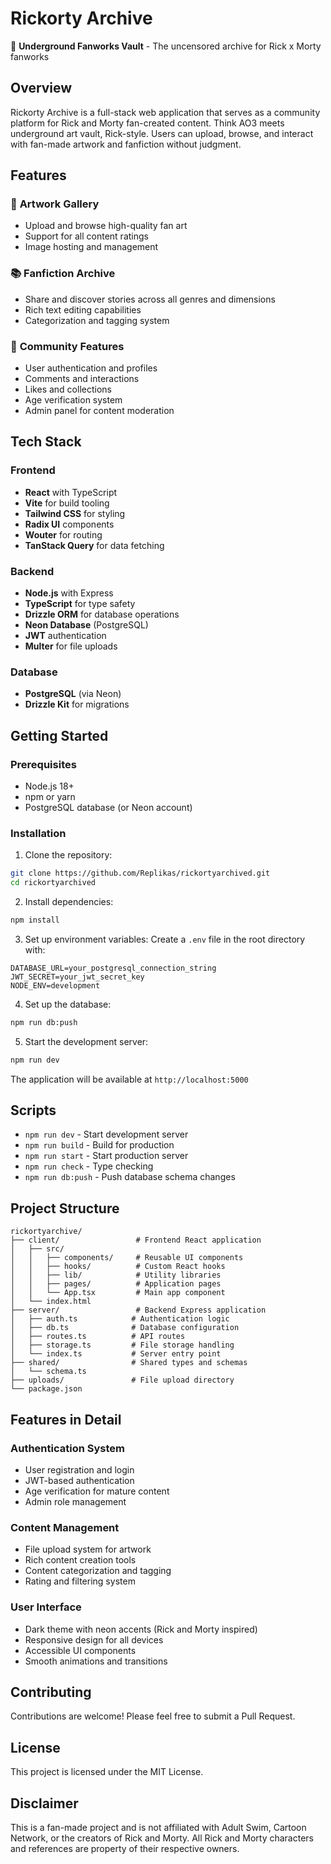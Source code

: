 # Rickorty Archive

🧪 **Underground Fanworks Vault** - The uncensored archive for Rick x Morty fanworks

## Overview

Rickorty Archive is a full-stack web application that serves as a community platform for Rick and Morty fan-created content. Think AO3 meets underground art vault, Rick-style. Users can upload, browse, and interact with fan-made artwork and fanfiction without judgment.

## Features

### 🎨 **Artwork Gallery**
- Upload and browse high-quality fan art
- Support for all content ratings
- Image hosting and management

### 📚 **Fanfiction Archive**
- Share and discover stories across all genres and dimensions
- Rich text editing capabilities
- Categorization and tagging system

### 👥 **Community Features**
- User authentication and profiles
- Comments and interactions
- Likes and collections
- Age verification system
- Admin panel for content moderation

## Tech Stack

### Frontend
- **React** with TypeScript
- **Vite** for build tooling
- **Tailwind CSS** for styling
- **Radix UI** components
- **Wouter** for routing
- **TanStack Query** for data fetching

### Backend
- **Node.js** with Express
- **TypeScript** for type safety
- **Drizzle ORM** for database operations
- **Neon Database** (PostgreSQL)
- **JWT** authentication
- **Multer** for file uploads

### Database
- **PostgreSQL** (via Neon)
- **Drizzle Kit** for migrations

## Getting Started

### Prerequisites
- Node.js 18+ 
- npm or yarn
- PostgreSQL database (or Neon account)

### Installation

1. Clone the repository:
```bash
git clone https://github.com/Replikas/rickortyarchived.git
cd rickortyarchived
```

2. Install dependencies:
```bash
npm install
```

3. Set up environment variables:
Create a `.env` file in the root directory with:
```env
DATABASE_URL=your_postgresql_connection_string
JWT_SECRET=your_jwt_secret_key
NODE_ENV=development
```

4. Set up the database:
```bash
npm run db:push
```

5. Start the development server:
```bash
npm run dev
```

The application will be available at `http://localhost:5000`

## Scripts

- `npm run dev` - Start development server
- `npm run build` - Build for production
- `npm run start` - Start production server
- `npm run check` - Type checking
- `npm run db:push` - Push database schema changes

## Project Structure

```
rickortyarchive/
├── client/                 # Frontend React application
│   ├── src/
│   │   ├── components/     # Reusable UI components
│   │   ├── hooks/          # Custom React hooks
│   │   ├── lib/            # Utility libraries
│   │   ├── pages/          # Application pages
│   │   └── App.tsx         # Main app component
│   └── index.html
├── server/                 # Backend Express application
│   ├── auth.ts            # Authentication logic
│   ├── db.ts              # Database configuration
│   ├── routes.ts          # API routes
│   ├── storage.ts         # File storage handling
│   └── index.ts           # Server entry point
├── shared/                # Shared types and schemas
│   └── schema.ts
├── uploads/               # File upload directory
└── package.json
```

## Features in Detail

### Authentication System
- User registration and login
- JWT-based authentication
- Age verification for mature content
- Admin role management

### Content Management
- File upload system for artwork
- Rich content creation tools
- Content categorization and tagging
- Rating and filtering system

### User Interface
- Dark theme with neon accents (Rick and Morty inspired)
- Responsive design for all devices
- Accessible UI components
- Smooth animations and transitions

## Contributing

Contributions are welcome! Please feel free to submit a Pull Request.

## License

This project is licensed under the MIT License.

## Disclaimer

This is a fan-made project and is not affiliated with Adult Swim, Cartoon Network, or the creators of Rick and Morty. All Rick and Morty characters and references are property of their respective owners.